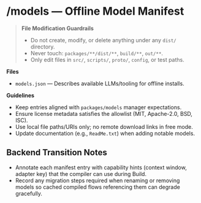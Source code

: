 # /models — Offline Model Manifest
> **File Modification Guardrails**
> - Do not create, modify, or delete anything under any `dist/` directory.
> - Never touch: `packages/**/dist/**`, `build/**`, `out/**`.
> - Only edit files in `src/`, `scripts/`, `proto/`, `config`, or test paths.


**Files**
- `models.json` — Describes available LLMs/tooling for offline installs.

**Guidelines**
- Keep entries aligned with `packages/models` manager expectations.
- Ensure license metadata satisfies the allowlist (MIT, Apache-2.0, BSD, ISC).
- Use local file paths/URIs only; no remote download links in free mode.
- Update documentation (e.g., `ReadMe.txt`) when adding notable models.

## Backend Transition Notes

- Annotate each manifest entry with capability hints (context window, adapter key) that the compiler can use during Build.
- Record any migration steps required when renaming or removing models so cached compiled flows referencing them can degrade gracefully.
